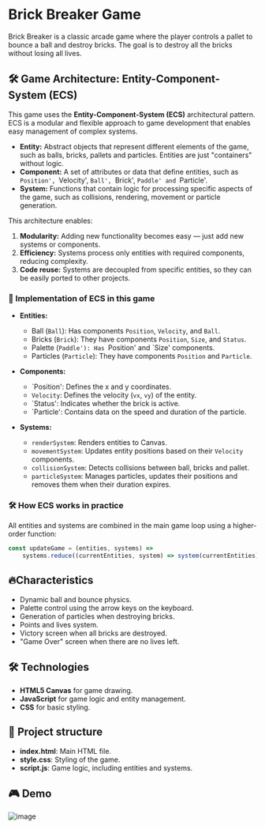 # Brick Breaker Game

Brick Breaker is a classic arcade game where the player controls a pallet to bounce a ball and destroy bricks. The goal is to destroy all the bricks without losing all lives.

## 🛠 Game Architecture: Entity-Component-System (ECS)
This game uses the **Entity-Component-System (ECS)** architectural pattern. ECS is a modular and flexible approach to game development that enables easy management of complex systems.
- **Entity:** Abstract objects that represent different elements of the game, such as balls, bricks, pallets and particles. Entities are just "containers" without logic.
- **Component:** A set of attributes or data that define entities, such as `Position', `Velocity', `Ball', `Brick', `Paddle' and `Particle'.
- **System:** Functions that contain logic for processing specific aspects of the game, such as collisions, rendering, movement or particle generation.

This architecture enables:
1. **Modularity:** Adding new functionality becomes easy — just add new systems or components.
2. **Efficiency:** Systems process only entities with required components, reducing complexity.
3. **Code reuse:** Systems are decoupled from specific entities, so they can be easily ported to other projects.

### 🧩 Implementation of ECS in this game
- **Entities:**  
  - Ball (`Ball`): Has components `Position`, `Velocity`, and `Ball`.
  - Bricks (`Brick`): They have components `Position`, `Size`, and `Status`.
  - Palette (`Paddle'): Has `Position' and `Size' components.
  - Particles (`Particle`): They have components `Position` and `Particle`.

- **Components:**
  - `Position': Defines the x and y coordinates.
  - `Velocity`: Defines the velocity (`vx`, `vy`) of the entity.
  - `Status': Indicates whether the brick is active.
  - `Particle': Contains data on the speed and duration of the particle.

- **Systems:**
  - `renderSystem`: Renders entities to Canvas.
  - `movementSystem`: Updates entity positions based on their `Velocity` components.
  - `collisionSystem`: Detects collisions between ball, bricks and pallet.
  - `particleSystem`: Manages particles, updates their positions and removes them when their duration expires.


### 🛠 How ECS works in practice
All entities and systems are combined in the main game loop using a higher-order function:

```javascript
const updateGame = (entities, systems) =>
    systems.reduce((currentEntities, system) => system(currentEntities), entities);
```



## 🔥Characteristics
- Dynamic ball and bounce physics.
- Palette control using the arrow keys on the keyboard.
- Generation of particles when destroying bricks.
- Points and lives system.
- Victory screen when all bricks are destroyed.
- "Game Over" screen when there are no lives left.

## 🛠 Technologies
- **HTML5 Canvas** for game drawing.
- **JavaScript** for game logic and entity management.
- **CSS** for basic styling.

## 📂 Project structure
- **index.html**: Main HTML file.
- **style.css**: Styling of the game.
- **script.js**: Game logic, including entities and systems.

## 🎮 Demo
![image](https://github.com/user-attachments/assets/8f99ee4f-474f-41f8-ba60-b87a5c4c76f8)


